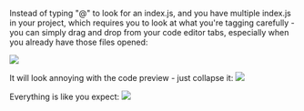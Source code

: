 Instead of typing "@" to look for an index.js, and you have multiple index.js in your project, which requires you to look at what you're tagging carefully - you can simply drag and drop from your code editor tabs, especially when you already have those files opened:

![](https://i.imgur.com/xXOlWhu.png)


It will look annoying with the code preview - just collapse it:
![](https://i.imgur.com/oQu2MkT.png)

Everything is like you expect:
![](https://i.imgur.com/45iTscq.png)
